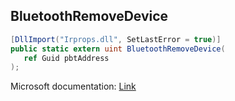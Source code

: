 ## BluetoothRemoveDevice

```csharp
[DllImport("Irprops.dll", SetLastError = true)]
public static extern uint BluetoothRemoveDevice(
   ref Guid pbtAddress
);
```

Microsoft documentation: [Link](https://docs.microsoft.com/en-us/windows/win32/api/bluetoothapis/nf-bluetoothapis-bluetoothremovedevice)
